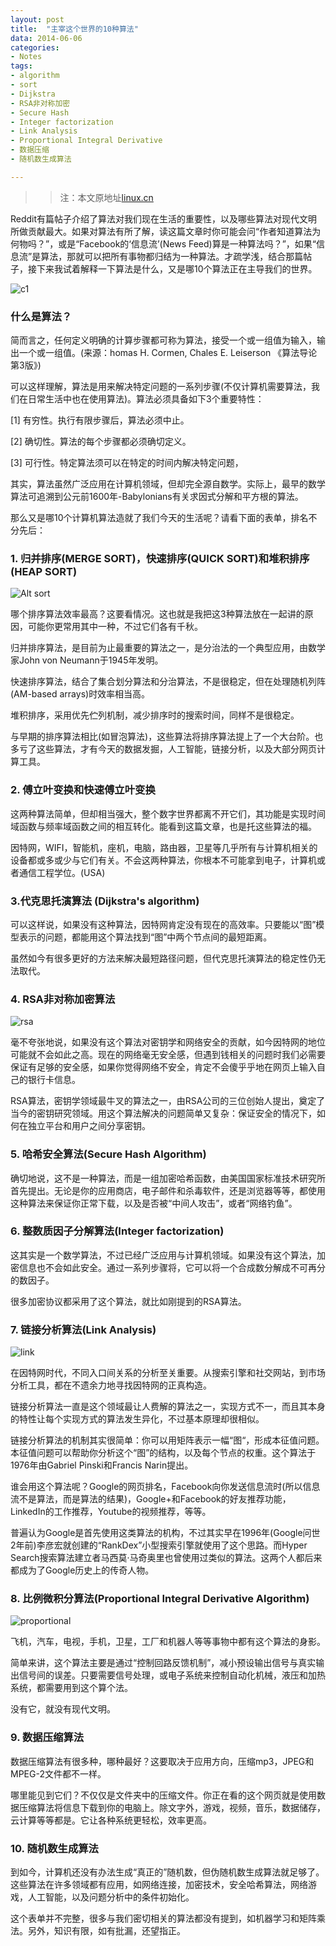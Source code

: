 ```yaml
---
layout: post
title:  "主宰这个世界的10种算法"
data: 2014-06-06
categories:
- Notes
tags:
- algorithm
- sort
- Dijkstra
- RSA非对称加密
- Secure Hash
- Integer factorization
- Link Analysis
- Proportional Integral Derivative
- 数据压缩
- 随机数生成算法

---
```


> >注：本文原地址[linux.cn](http://linux.cn/article-3125-1.html)


Reddit有篇帖子介绍了算法对我们现在生活的重要性，以及哪些算法对现代文明所做贡献最大。如果对算法有所了解，读这篇文章时你可能会问“作者知道算法为何物吗？”，或是“Facebook的‘信息流’(News Feed)算是一种算法吗？”，如果“信息流”是算法，那就可以把所有事物都归结为一种算法。才疏学浅，结合那篇帖子，接下来我试着解释一下算法是什么，又是哪10个算法正在主导我们的世界。

![c1](/media/img/The-real-10-algorithms-that-dominate-our-world/c1.jpg)


### 什么是算法？

简而言之，任何定义明确的计算步骤都可称为算法，接受一个或一组值为输入，输出一个或一组值。(来源：homas H. Cormen, Chales E. Leiserson 《算法导论第3版》)

可以这样理解，算法是用来解决特定问题的一系列步骤(不仅计算机需要算法，我们在日常生活中也在使用算法)。算法必须具备如下3个重要特性：

[1] 有穷性。执行有限步骤后，算法必须中止。

[2] 确切性。算法的每个步骤都必须确切定义。

[3] 可行性。特定算法须可以在特定的时间内解决特定问题，

其实，算法虽然广泛应用在计算机领域，但却完全源自数学。实际上，最早的数学算法可追溯到公元前1600年-Babylonians有关求因式分解和平方根的算法。

那么又是哪10个计算机算法造就了我们今天的生活呢？请看下面的表单，排名不分先后：

### 1. 归并排序(MERGE SORT)，快速排序(QUICK SORT)和堆积排序(HEAP SORT)

![Alt sort](/media/img/The-real-10-algorithms-that-dominate-our-world/c2.jpg)

哪个排序算法效率最高？这要看情况。这也就是我把这3种算法放在一起讲的原因，可能你更常用其中一种，不过它们各有千秋。

归并排序算法，是目前为止最重要的算法之一，是分治法的一个典型应用，由数学家John von Neumann于1945年发明。

快速排序算法，结合了集合划分算法和分治算法，不是很稳定，但在处理随机列阵(AM-based arrays)时效率相当高。

堆积排序，采用优先伫列机制，减少排序时的搜索时间，同样不是很稳定。

与早期的排序算法相比(如冒泡算法)，这些算法将排序算法提上了一个大台阶。也多亏了这些算法，才有今天的数据发掘，人工智能，链接分析，以及大部分网页计算工具。

### 2. 傅立叶变换和快速傅立叶变换

这两种算法简单，但却相当强大，整个数字世界都离不开它们，其功能是实现时间域函数与频率域函数之间的相互转化。能看到这篇文章，也是托这些算法的福。

因特网，WIFI，智能机，座机，电脑，路由器，卫星等几乎所有与计算机相关的设备都或多或少与它们有关。不会这两种算法，你根本不可能拿到电子，计算机或者通信工程学位。(USA)

### 3.代克思托演算法 (Dijkstra's algorithm)

可以这样说，如果没有这种算法，因特网肯定没有现在的高效率。只要能以“图”模型表示的问题，都能用这个算法找到“图”中两个节点间的最短距离。

虽然如今有很多更好的方法来解决最短路径问题，但代克思托演算法的稳定性仍无法取代。

### 4. RSA非对称加密算法

![rsa](/media/img/The-real-10-algorithms-that-dominate-our-world/c3.jpg)

毫不夸张地说，如果没有这个算法对密钥学和网络安全的贡献，如今因特网的地位可能就不会如此之高。现在的网络毫无安全感，但遇到钱相关的问题时我们必需要保证有足够的安全感，如果你觉得网络不安全，肯定不会傻乎乎地在网页上输入自己的银行卡信息。

RSA算法，密钥学领域最牛叉的算法之一，由RSA公司的三位创始人提出，奠定了当今的密钥研究领域。用这个算法解决的问题简单又复杂：保证安全的情况下，如何在独立平台和用户之间分享密钥。

### 5. 哈希安全算法(Secure Hash Algorithm)

确切地说，这不是一种算法，而是一组加密哈希函数，由美国国家标准技术研究所首先提出。无论是你的应用商店，电子邮件和杀毒软件，还是浏览器等等，都使用这种算法来保证你正常下载，以及是否被“中间人攻击”，或者“网络钓鱼”。


### 6. 整数质因子分解算法(Integer factorization)

这其实是一个数学算法，不过已经广泛应用与计算机领域。如果没有这个算法，加密信息也不会如此安全。通过一系列步骤将，它可以将一个合成数分解成不可再分的数因子。

很多加密协议都采用了这个算法，就比如刚提到的RSA算法。


### 7. 链接分析算法(Link Analysis)

![link](/media/img/The-real-10-algorithms-that-dominate-our-world/c4.jpg)

在因特网时代，不同入口间关系的分析至关重要。从搜索引擎和社交网站，到市场分析工具，都在不遗余力地寻找因特网的正真构造。

链接分析算法一直是这个领域最让人费解的算法之一，实现方式不一，而且其本身的特性让每个实现方式的算法发生异化，不过基本原理却很相似。

链接分析算法的机制其实很简单：你可以用矩阵表示一幅“图“，形成本征值问题。本征值问题可以帮助你分析这个“图”的结构，以及每个节点的权重。这个算法于1976年由Gabriel Pinski和Francis Narin提出。

谁会用这个算法呢？Google的网页排名，Facebook向你发送信息流时(所以信息流不是算法，而是算法的结果)，Google+和Facebook的好友推荐功能，LinkedIn的工作推荐，Youtube的视频推荐，等等。

普遍认为Google是首先使用这类算法的机构，不过其实早在1996年(Google问世2年前)李彦宏就创建的“RankDex”小型搜索引擎就使用了这个思路。而Hyper Search搜索算法建立者马西莫·马奇奥里也曾使用过类似的算法。这两个人都后来都成为了Google历史上的传奇人物。


### 8. 比例微积分算法(Proportional Integral Derivative Algorithm)


![proportional](/media/img/The-real-10-algorithms-that-dominate-our-world/c5.jpg)

飞机，汽车，电视，手机，卫星，工厂和机器人等等事物中都有这个算法的身影。

简单来讲，这个算法主要是通过“控制回路反馈机制”，减小预设输出信号与真实输出信号间的误差。只要需要信号处理，或电子系统来控制自动化机械，液压和加热系统，都需要用到这个算个法。

没有它，就没有现代文明。


### 9. 数据压缩算法


数据压缩算法有很多种，哪种最好？这要取决于应用方向，压缩mp3，JPEG和MPEG-2文件都不一样。

哪里能见到它们？不仅仅是文件夹中的压缩文件。你正在看的这个网页就是使用数据压缩算法将信息下载到你的电脑上。除文字外，游戏，视频，音乐，数据储存，云计算等等都是。它让各种系统更轻松，效率更高。


### 10. 随机数生成算法


到如今，计算机还没有办法生成“真正的”随机数，但伪随机数生成算法就足够了。这些算法在许多领域都有应用，如网络连接，加密技术，安全哈希算法，网络游戏，人工智能，以及问题分析中的条件初始化。

这个表单并不完整，很多与我们密切相关的算法都没有提到，如机器学习和矩阵乘法。另外，知识有限，如有批漏，还望指正。

